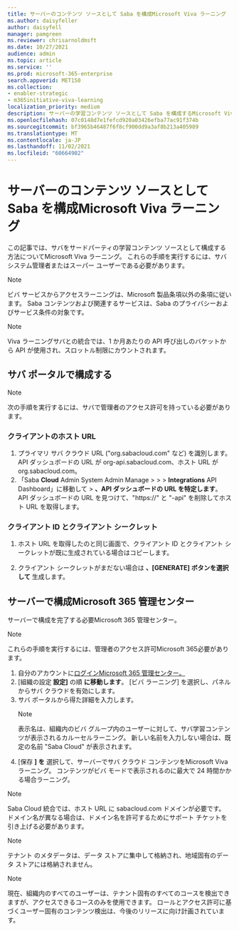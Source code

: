 ```yaml
---
title: サーバーのコンテンツ ソースとして Saba を構成Microsoft Viva ラーニング
ms.author: daisyfeller
author: daisyfell
manager: pamgreen
ms.reviewer: chrisarnoldmsft
ms.date: 10/27/2021
audience: admin
ms.topic: article
ms.service: ''
ms.prod: microsoft-365-enterprise
search.appverid: MET150
ms.collection:
- enabler-strategic
- m365initiative-viva-learning
localization_priority: medium
description: サーバーの学習コンテンツ ソースとして Saba を構成するMicrosoft Viva ラーニング。
ms.openlocfilehash: 07c0148d7e1fefcd920a03426efba77ac91f374b
ms.sourcegitcommit: bf3965b46487f6f8cf900dd9a3af8b213a405989
ms.translationtype: MT
ms.contentlocale: ja-JP
ms.lasthandoff: 11/02/2021
ms.locfileid: "60664902"
---
```

# <a name="configure-saba-as-a-content-source-for-microsoft-viva-learning"></a>サーバーのコンテンツ ソースとして Saba を構成Microsoft Viva ラーニング

この記事では、サバをサードパーティの学習コンテンツ ソースとして構成する方法についてMicrosoft Viva ラーニング。 これらの手順を実行するには、サバ システム管理者またはスーパー ユーザーである必要があります。

>[!NOTE]
>ビバ サービスからアクセスラーニングは、Microsoft 製品条項以外の条項に従います。 Saba コンテンツおよび関連するサービスは、Saba のプライバシーおよびサービス条件の対象です。

>[!NOTE]
>Viva ラーニングサバとの統合では、1 か月あたりの API 呼び出しのバケットから API が使用され、スロットル制限にカウントされます。

## <a name="configure-in-your-saba-portal"></a>サバ ポータルで構成する

>[!NOTE]
>次の手順を実行するには、サバで管理者のアクセス許可を持っている必要があります。

### <a name="clients-host-url"></a>クライアントのホスト URL

1. プライマリ サバ クラウド URL ("org.sabacloud.com" など) を識別します。 API ダッシュボードの URL が org-api.sabacloud.com、ホスト URL が org.sabacloud.com。
2. 「Saba **Cloud** Admin System Admin Manage  >    >    >  **Integrations** API Dashboard」に移動して  >  **、API ダッシュボードの URL を特定します**。 API ダッシュボードの URL を見つけて、"https://" と "-api" を削除してホスト URL を取得します。

### <a name="client-id-and-client-secret"></a>クライアント ID とクライアント シークレット

1. ホスト URL を取得したのと同じ画面で、クライアント ID とクライアント シークレットが既に生成されている場合はコピーします。

2. クライアント シークレットがまだない場合は **、[GENERATE] ボタンを選択して** 生成します。

## <a name="configure-in-your-microsoft-365-admin-center"></a>サーバーで構成Microsoft 365 管理センター

サーバーで構成を完了する必要Microsoft 365 管理センター。

>[!NOTE]
>これらの手順を実行するには、管理者のアクセス許可Microsoft 365必要があります。

1. 自分のアカウントに[ログインMicrosoft 365 管理センター。](https://admin.microsoft.com)
2. [組織の設定 **設定]** の順 **に移動します**。 [ビバ ラーニング] を選択し、パネルからサバ クラウドを有効にします。
3. サバ ポータルから得た詳細を入力します。
    >[!NOTE]
    >表示名は、組織内のビバ グループ内のユーザーに対して、サバ学習コンテンツが表示されるカルーセルラーニング。 新しい名前を入力しない場合は、既定の名前 "Saba Cloud" が表示されます。
4. [保存 **] を** 選択して、サーバーでサバ クラウド コンテンツをMicrosoft Viva ラーニング。 コンテンツがビバ モードで表示されるのに最大で 24 時間かかる場合ラーニング。

> [!Note]
> Saba Cloud 統合では、ホスト URL に sabacloud.com ドメインが必要です。 ドメイン名が異なる場合は、ドメイン名を許可するためにサポート チケットを引き上げる必要があります。

>[!NOTE]
>テナント のメタデータは、データ ストアに集中して格納され、地域固有のデータ ストアには格納されません。

>[!NOTE]
>現在、組織内のすべてのユーザーは、テナント固有のすべてのコースを検出できますが、アクセスできるコースのみを使用できます。 ロールとアクセス許可に基づくユーザー固有のコンテンツ検出は、今後のリリースに向け計画されています。
